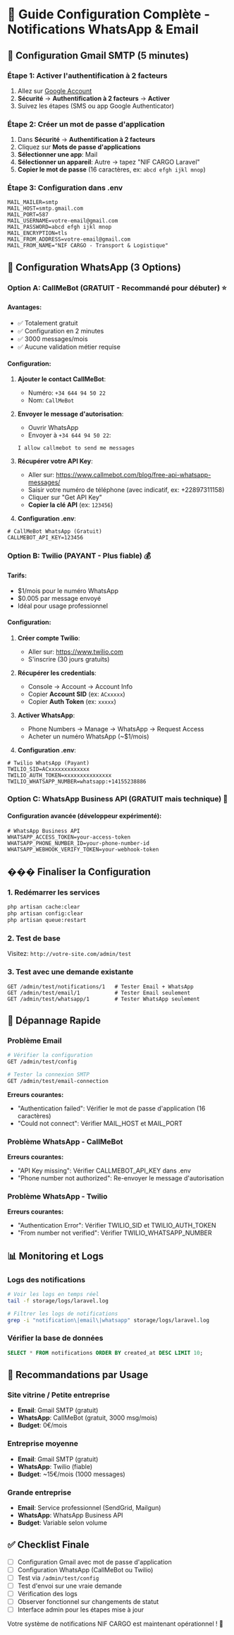 # 🚀 Guide Configuration Complète - Notifications WhatsApp & Email

## 📧 Configuration Gmail SMTP (5 minutes)

### Étape 1: Activer l'authentification à 2 facteurs
1. Allez sur [Google Account](https://myaccount.google.com)
2. **Sécurité** → **Authentification à 2 facteurs** → **Activer**
3. Suivez les étapes (SMS ou app Google Authenticator)

### Étape 2: Créer un mot de passe d'application
1. Dans **Sécurité** → **Authentification à 2 facteurs**
2. Cliquez sur **Mots de passe d'applications**
3. **Sélectionner une app**: Mail
4. **Sélectionner un appareil**: Autre → tapez "NIF CARGO Laravel"
5. **Copier le mot de passe** (16 caractères, ex: `abcd efgh ijkl mnop`)

### Étape 3: Configuration dans .env
```env
MAIL_MAILER=smtp
MAIL_HOST=smtp.gmail.com
MAIL_PORT=587
MAIL_USERNAME=votre-email@gmail.com
MAIL_PASSWORD=abcd efgh ijkl mnop
MAIL_ENCRYPTION=tls
MAIL_FROM_ADDRESS=votre-email@gmail.com
MAIL_FROM_NAME="NIF CARGO - Transport & Logistique"
```

## 📱 Configuration WhatsApp (3 Options)

### Option A: CallMeBot (GRATUIT - Recommandé pour débuter) ⭐

#### Avantages:
- ✅ Totalement gratuit
- ✅ Configuration en 2 minutes
- ✅ 3000 messages/mois
- ✅ Aucune validation métier requise

#### Configuration:
1. **Ajouter le contact CallMeBot**:
   - Numéro: `+34 644 94 50 22`
   - Nom: `CallMeBot`

2. **Envoyer le message d'autorisation**:
   - Ouvrir WhatsApp
   - Envoyer à `+34 644 94 50 22`: 
   ```
   I allow callmebot to send me messages
   ```

3. **Récupérer votre API Key**:
   - Aller sur: https://www.callmebot.com/blog/free-api-whatsapp-messages/
   - Saisir votre numéro de téléphone (avec indicatif, ex: +22897311158)
   - Cliquer sur "Get API Key"
   - **Copier la clé API** (ex: `123456`)

4. **Configuration .env**:
```env
# CallMeBot WhatsApp (Gratuit)
CALLMEBOT_API_KEY=123456
```

### Option B: Twilio (PAYANT - Plus fiable) 💰

#### Tarifs:
- $1/mois pour le numéro WhatsApp
- $0.005 par message envoyé
- Idéal pour usage professionnel

#### Configuration:
1. **Créer compte Twilio**:
   - Aller sur: https://www.twilio.com
   - S'inscrire (30 jours gratuits)

2. **Récupérer les credentials**:
   - Console → Account → Account Info
   - Copier **Account SID** (ex: `ACxxxxx`)
   - Copier **Auth Token** (ex: `xxxxx`)

3. **Activer WhatsApp**:
   - Phone Numbers → Manage → WhatsApp → Request Access
   - Acheter un numéro WhatsApp (~$1/mois)

4. **Configuration .env**:
```env
# Twilio WhatsApp (Payant)
TWILIO_SID=ACxxxxxxxxxxxxx
TWILIO_AUTH_TOKEN=xxxxxxxxxxxxxxx
TWILIO_WHATSAPP_NUMBER=whatsapp:+14155238886
```

### Option C: WhatsApp Business API (GRATUIT mais technique) 🔧

#### Configuration avancée (développeur expérimenté):
```env
# WhatsApp Business API
WHATSAPP_ACCESS_TOKEN=your-access-token
WHATSAPP_PHONE_NUMBER_ID=your-phone-number-id
WHATSAPP_WEBHOOK_VERIFY_TOKEN=your-webhook-token
```

## ���️ Finaliser la Configuration

### 1. Redémarrer les services
```bash
php artisan cache:clear
php artisan config:clear
php artisan queue:restart
```

### 2. Test de base
Visitez: `http://votre-site.com/admin/test`

### 3. Test avec une demande existante
```
GET /admin/test/notifications/1   # Tester Email + WhatsApp
GET /admin/test/email/1           # Tester Email seulement  
GET /admin/test/whatsapp/1        # Tester WhatsApp seulement
```

## 🔧 Dépannage Rapide

### Problème Email
```bash
# Vérifier la configuration
GET /admin/test/config

# Tester la connexion SMTP
GET /admin/test/email-connection
```

**Erreurs courantes:**
- "Authentication failed": Vérifier le mot de passe d'application (16 caractères)
- "Could not connect": Vérifier MAIL_HOST et MAIL_PORT

### Problème WhatsApp - CallMeBot
**Erreurs courantes:**
- "API Key missing": Vérifier CALLMEBOT_API_KEY dans .env
- "Phone number not authorized": Re-envoyer le message d'autorisation

### Problème WhatsApp - Twilio
**Erreurs courantes:**
- "Authentication Error": Vérifier TWILIO_SID et TWILIO_AUTH_TOKEN
- "From number not verified": Vérifier TWILIO_WHATSAPP_NUMBER

## 📊 Monitoring et Logs

### Logs des notifications
```bash
# Voir les logs en temps réel
tail -f storage/logs/laravel.log

# Filtrer les logs de notifications
grep -i "notification\|email\|whatsapp" storage/logs/laravel.log
```

### Vérifier la base de données
```sql
SELECT * FROM notifications ORDER BY created_at DESC LIMIT 10;
```

## 🎯 Recommandations par Usage

### Site vitrine / Petite entreprise
- **Email**: Gmail SMTP (gratuit)
- **WhatsApp**: CallMeBot (gratuit, 3000 msg/mois)
- **Budget**: 0€/mois

### Entreprise moyenne
- **Email**: Gmail SMTP (gratuit)  
- **WhatsApp**: Twilio (fiable)
- **Budget**: ~15€/mois (1000 messages)

### Grande entreprise
- **Email**: Service professionnel (SendGrid, Mailgun)
- **WhatsApp**: WhatsApp Business API
- **Budget**: Variable selon volume

## ✅ Checklist Finale

- [ ] Configuration Gmail avec mot de passe d'application
- [ ] Configuration WhatsApp (CallMeBot ou Twilio)  
- [ ] Test via `/admin/test/config`
- [ ] Test d'envoi sur une vraie demande
- [ ] Vérification des logs
- [ ] Observer fonctionnel sur changements de statut
- [ ] Interface admin pour les étapes mise à jour

Votre système de notifications NIF CARGO est maintenant opérationnel ! 🎉